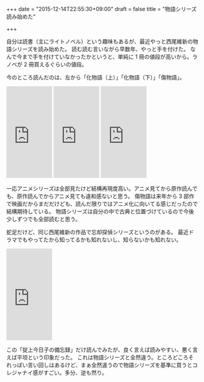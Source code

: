 +++
date = "2015-12-14T22:55:30+09:00"
draft = false
title = "物語シリーズ読み始めた"

+++

自分は読書（主にライトノベル）という趣味もあるが、最近やっと西尾維新の物語シリーズを読み始めた。
読む読む言いながら早数年、やっと手を付けた。
なんで今まで手を付けていなかったかというと、単純に 1 冊の値段が高いから。ラノベが 2 冊買えるぐらいの値段。

今のところ読んだのは、左から「化物語（上）」「化物語（下）」「傷物語」。


<div style="display:inline;">
<iframe src="http://rcm-fe.amazon-adsystem.com/e/cm?lt1=_blank&bc1=000000&IS2=1&bg1=FFFFFF&fc1=000000&lc1=0000FF&t=naoina09-22&o=9&p=8&l=as1&m=amazon&f=ifr&ref=qf_sp_asin_til&asins=4062836025" style="width:120px;height:240px;" scrolling="no" marginwidth="0" marginheight="0" frameborder="0"></iframe>
<iframe src="http://rcm-fe.amazon-adsystem.com/e/cm?t=naoina09-22&o=9&p=8&l=as1&asins=4062836076&ref=tf_til&fc1=000000&IS2=1&lt1=_blank&m=amazon&lc1=0000FF&bc1=000000&bg1=FFFFFF&f=ifr" style="width:120px;height:240px;" scrolling="no" marginwidth="0" marginheight="0" frameborder="0"></iframe>
<iframe src="http://rcm-fe.amazon-adsystem.com/e/cm?t=naoina09-22&o=9&p=8&l=as1&asins=4062836637&ref=tf_til&fc1=000000&IS2=1&lt1=_blank&m=amazon&lc1=0000FF&bc1=000000&bg1=FFFFFF&f=ifr" style="width:120px;height:240px;" scrolling="no" marginwidth="0" marginheight="0" frameborder="0"></iframe>
</div>

一応アニメシリーズは全部見たけど結構再現度高い。アニメ見てから原作読んでも、原作読んでからアニメ見ても違和感ないと思う。
傷物語は来年から 3 部作で映画だからまだだけども、読んだ限りではアニメ化に向いてる感じだったので結構期待している。
物語シリーズは自分の中で古典と位置づけているので今後少しずつでも全部読むと思う。

蛇足だけど、同じ西尾維新の作品で忘却探偵シリーズというのがある。
最近ドラマでもやってたから知ってるかも知れないし、知らないかも知れない。

<iframe src="http://rcm-fe.amazon-adsystem.com/e/cm?t=naoina09-22&o=9&p=8&l=as1&asins=4062192020&ref=tf_til&fc1=000000&IS2=1&lt1=_blank&m=amazon&lc1=0000FF&bc1=000000&bg1=FFFFFF&f=ifr" style="width:120px;height:240px;" scrolling="no" marginwidth="0" marginheight="0" frameborder="0"></iframe>

この「掟上今日子の備忘録」だけ読んでみたが、良く言えば読みやすい、悪く言えば平坦という印象だった。
これは物語シリーズと全然違う。ところどころそれっぽい言い回しはあるけど、まぁ全然違うので物語シリーズを基準に買うとコレジャナイ感がすごい。多分、逆も然り。
